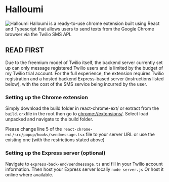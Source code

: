 # Halloumi
![Halloumi](https://github.com/dan-suen/my-chrome-extension/blob/main/halloumi.png?raw=true)
Halloumi is a ready-to-use chrome extension built using React and Typescript that allows users to send texts from the Google Chrome browser via the Twilio SMS API. 

## **READ FIRST**
Due to the freemium model of Twilio itself, the backend server currently set up can only message registered Twilio users and is limited by the budget of my Twilio trial account. For the full experience, the extension requires Twilio registration and a hosted backend Express-based server (instructions listed below), with the cost of the SMS service being incurred by the user.

### Setting up the Chrome extension
Simply download the build folder in react-chrome-ext/ or extract from the ``` build.crx ```file in the root then go to [chrome://extensions/](chrome://extensions/). Select load unpacked and navigate to the build folder.

Please change line 5 of the 
``` react-chrome-ext/src/popup/hooks/sendmessage.tsx ```
file to your server URL or use the existing one (with the restrictions stated above)

### Setting up the Express server (optional)
Navigate to 
``` express-back-end/sendmessage.ts ```
and fill in your Twilio account information. Then host your Express server locally 
``` node server.js ```
Or host it online where available.

